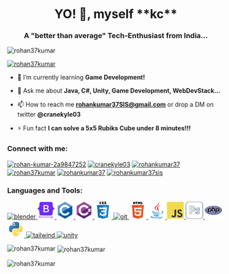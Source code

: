 <h1 align="center">YO! 👋, myself **kc**</h1>
<h3 align="center">A "better than average" Tech-Enthusiast from India...</h3>

<p align="left"> <img src="https://komarev.com/ghpvc/?username=rohan37kumar&label=Profile%20views&color=0e75b6&style=flat" alt="rohan37kumar" /> </p>

<p align="left"> <a href="https://github.com/ryo-ma/github-profile-trophy"><img src="https://github-profile-trophy.vercel.app/?username=rohan37kumar" alt="rohan37kumar" /></a> </p>

- 🌱 I’m currently learning **Game Development!**

- 💬 Ask me about **Java, C#, Unity, Game Development, WebDevStack...**

- 📫 How to reach me **rohankumar37SIS@gmail.com** or drop a DM on twitter **@cranekyle03**

- ⚡ Fun fact **I can solve a 5x5 Rubiks Cube under 8 minutes!!!**

<h3 align="left">Connect with me:</h3>
<p align="left">
<a href="https://linkedin.com/in/rohan-kumar-2a9847252" target="blank"><img align="center" src="https://raw.githubusercontent.com/rahuldkjain/github-profile-readme-generator/master/src/images/icons/Social/linked-in-alt.svg" alt="rohan-kumar-2a9847252" height="30" width="40" /></a>
<a href="https://instagram.com/cranekyle03" target="blank"><img align="center" src="https://raw.githubusercontent.com/rahuldkjain/github-profile-readme-generator/master/src/images/icons/Social/instagram.svg" alt="cranekyle03" height="30" width="40" /></a>
<a href="https://www.codechef.com/users/rohankumar37" target="blank"><img align="center" src="https://cdn.jsdelivr.net/npm/simple-icons@3.1.0/icons/codechef.svg" alt="rohankumar37" height="30" width="40" /></a>
<a href="https://www.hackerrank.com/rohan37kumar" target="blank"><img align="center" src="https://raw.githubusercontent.com/rahuldkjain/github-profile-readme-generator/master/src/images/icons/Social/hackerrank.svg" alt="rohan37kumar" height="30" width="40" /></a>
<a href="https://www.leetcode.com/rohankumar37" target="blank"><img align="center" src="https://raw.githubusercontent.com/rahuldkjain/github-profile-readme-generator/master/src/images/icons/Social/leet-code.svg" alt="rohankumar37" height="30" width="40" /></a>
<a href="https://auth.geeksforgeeks.org/user/rohankumar37sis" target="blank"><img align="center" src="https://raw.githubusercontent.com/rahuldkjain/github-profile-readme-generator/master/src/images/icons/Social/geeks-for-geeks.svg" alt="rohankumar37sis" height="30" width="40" /></a>
</p>

<h3 align="left">Languages and Tools:</h3>
<p align="left"> <a href="https://www.blender.org/" target="_blank" rel="noreferrer"> <img src="https://download.blender.org/branding/community/blender_community_badge_white.svg" alt="blender" width="40" height="40"/> </a> <a href="https://getbootstrap.com" target="_blank" rel="noreferrer"> <img src="https://raw.githubusercontent.com/devicons/devicon/master/icons/bootstrap/bootstrap-plain-wordmark.svg" alt="bootstrap" width="40" height="40"/> </a> <a href="https://www.cprogramming.com/" target="_blank" rel="noreferrer"> <img src="https://raw.githubusercontent.com/devicons/devicon/master/icons/c/c-original.svg" alt="c" width="40" height="40"/> </a> <a href="https://www.w3schools.com/cs/" target="_blank" rel="noreferrer"> <img src="https://raw.githubusercontent.com/devicons/devicon/master/icons/csharp/csharp-original.svg" alt="csharp" width="40" height="40"/> </a> <a href="https://www.w3schools.com/css/" target="_blank" rel="noreferrer"> <img src="https://raw.githubusercontent.com/devicons/devicon/master/icons/css3/css3-original-wordmark.svg" alt="css3" width="40" height="40"/> </a> <a href="https://git-scm.com/" target="_blank" rel="noreferrer"> <img src="https://www.vectorlogo.zone/logos/git-scm/git-scm-icon.svg" alt="git" width="40" height="40"/> </a> <a href="https://www.w3.org/html/" target="_blank" rel="noreferrer"> <img src="https://raw.githubusercontent.com/devicons/devicon/master/icons/html5/html5-original-wordmark.svg" alt="html5" width="40" height="40"/> </a> <a href="https://www.java.com" target="_blank" rel="noreferrer"> <img src="https://raw.githubusercontent.com/devicons/devicon/master/icons/java/java-original.svg" alt="java" width="40" height="40"/> </a> <a href="https://developer.mozilla.org/en-US/docs/Web/JavaScript" target="_blank" rel="noreferrer"> <img src="https://raw.githubusercontent.com/devicons/devicon/master/icons/javascript/javascript-original.svg" alt="javascript" width="40" height="40"/> </a> <a href="https://www.photoshop.com/en" target="_blank" rel="noreferrer"> <img src="https://raw.githubusercontent.com/devicons/devicon/master/icons/photoshop/photoshop-line.svg" alt="photoshop" width="40" height="40"/> </a> <a href="https://www.php.net" target="_blank" rel="noreferrer"> <img src="https://raw.githubusercontent.com/devicons/devicon/master/icons/php/php-original.svg" alt="php" width="40" height="40"/> </a> <a href="https://www.python.org" target="_blank" rel="noreferrer"> <img src="https://raw.githubusercontent.com/devicons/devicon/master/icons/python/python-original.svg" alt="python" width="40" height="40"/> </a> <a href="https://tailwindcss.com/" target="_blank" rel="noreferrer"> <img src="https://www.vectorlogo.zone/logos/tailwindcss/tailwindcss-icon.svg" alt="tailwind" width="40" height="40"/> </a> <a href="https://unity.com/" target="_blank" rel="noreferrer"> <img src="https://www.vectorlogo.zone/logos/unity3d/unity3d-icon.svg" alt="unity" width="40" height="40"/> </a> </p>

<p><img align="left" src="https://github-readme-stats.vercel.app/api/top-langs?username=rohan37kumar&show_icons=true&locale=en&layout=compact" alt="rohan37kumar" /></p>

<p>&nbsp;<img align="center" src="https://github-readme-stats.vercel.app/api?username=rohan37kumar&show_icons=true&locale=en" alt="rohan37kumar" /></p>

<p><img align="center" src="https://github-readme-streak-stats.herokuapp.com/?user=rohan37kumar&" alt="rohan37kumar" /></p>

